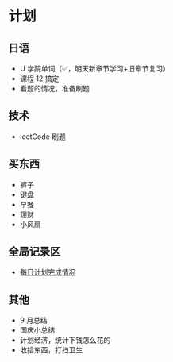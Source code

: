 # 计划

## 日语

- U 学院单词（✅，明天新章节学习+旧章节复习）
- 课程 12 搞定
- 看题的情况，准备刷题

## 技术

- leetCode 刷题

## 买东西

- 裤子
- 键盘
- 早餐
- 理财
- 小风扇

## 全局记录区

- [每日计划完成情况](../../everyDay.md)

## 其他

- 9 月总结
- 国庆小总结
- 计划经济，统计下钱怎么花的
- 收拾东西，打扫卫生
